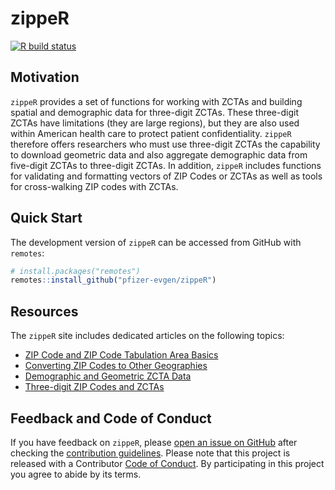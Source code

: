 # zippeR

[![R build status](https://github.com/pfizer-opensource/zippeR/workflows/R-CMD-check/badge.svg)](https://github.com/pfizer-opensource/zippeR/actions)

## Motivation
`zippeR` provides a set of functions for working with ZCTAs and building spatial and demographic data for three-digit ZCTAs. These three-digit ZCTAs have limitations (they are large regions), but they are also used within American health care to protect patient confidentiality. `zippeR` therefore offers researchers who must use three-digit ZCTAs the capability to download geometric data and also aggregate demographic data from five-digit ZCTAs to three-digit ZCTAs. In addition, `zippeR` includes functions for validating and formatting vectors of ZIP Codes or ZCTAs as well as tools for cross-walking ZIP codes with ZCTAs.

## Quick Start
The development version of `zippeR` can be accessed from GitHub with `remotes`:

```r
# install.packages("remotes")
remotes::install_github("pfizer-evgen/zippeR")
```

## Resources
The `zippeR` site includes dedicated articles on the following topics:
  * [ZIP Code and ZIP Code Tabulation Area Basics](articles/basics.html)
  * [Converting ZIP Codes to Other Geographies](articles/coverting-zips.html)
  * [Demographic and Geometric ZCTA Data](articles/demographic-geometric-zcta-data.html)
  * [Three-digit ZIP Codes and ZCTAs](articles/three-digit-zips.html)

## Feedback and Code of Conduct
If you have feedback on `zippeR`, please [open an issue on GitHub](https://github.com/pfizer-opensource/zippeR/issues) after checking the [contribution guidelines](https://github.com/pfizer-opensource/zippeR/blob/main/.github/CONTRIBUTING.md). Please note that this project is released with a Contributor [Code of Conduct](https://github.com/pfizer-opensource/zippeR/blob/main/.github/CODE_OF_CONDUCT.md). By participating in this project you agree to abide by its terms.
